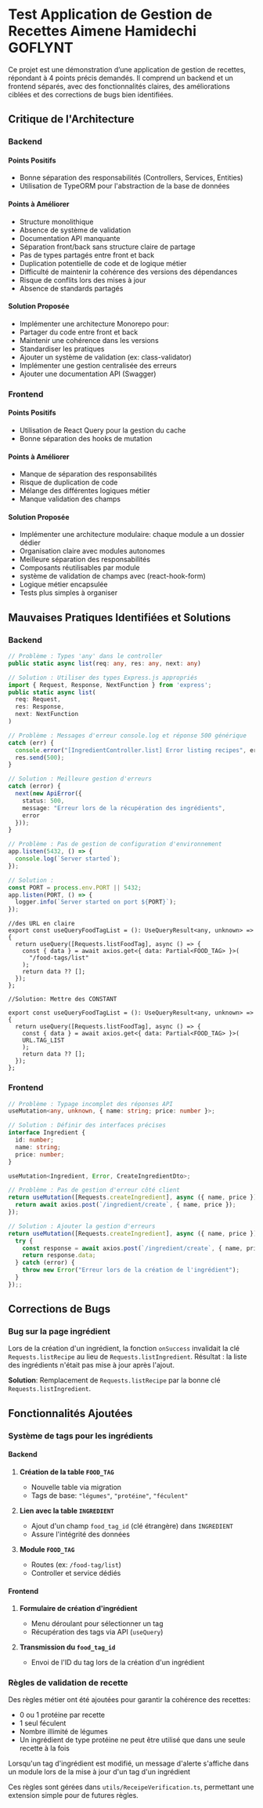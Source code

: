 # Test Application de Gestion de Recettes Aimene Hamidechi GOFLYNT

Ce projet est une démonstration d’une application de gestion de recettes, répondant à 4 points précis demandés. Il comprend un backend et un frontend séparés, avec des fonctionnalités claires, des améliorations ciblées et des corrections de bugs bien identifiées.

## Critique de l'Architecture

### Backend

#### Points Positifs

- Bonne séparation des responsabilités (Controllers, Services, Entities)
- Utilisation de TypeORM pour l'abstraction de la base de données

#### Points à Améliorer

- Structure monolithique
- Absence de système de validation
- Documentation API manquante
- Séparation front/back sans structure claire de partage
- Pas de types partagés entre front et back
- Duplication potentielle de code et de logique métier
- Difficulté de maintenir la cohérence des versions des dépendances
- Risque de conflits lors des mises à jour
- Absence de standards partagés

#### Solution Proposée

- Implémenter une architecture Monorepo pour:
- Partager du code entre front et back
- Maintenir une cohérence dans les versions
- Standardiser les pratiques
- Ajouter un système de validation (ex: class-validator)
- Implémenter une gestion centralisée des erreurs
- Ajouter une documentation API (Swagger)

### Frontend

#### Points Positifs

- Utilisation de React Query pour la gestion du cache
- Bonne séparation des hooks de mutation

#### Points à Améliorer

- Manque de séparation des responsabilités
- Risque de duplication de code
- Mélange des différentes logiques métier
- Manque validation des champs

#### Solution Proposée

- Implémenter une architecture modulaire: chaque module a un dossier dédier
- Organisation claire avec modules autonomes
- Meilleure séparation des responsabilités
- Composants réutilisables par module
- système de validation de champs avec (react-hook-form)
- Logique métier encapsulée
- Tests plus simples à organiser

## Mauvaises Pratiques Identifiées et Solutions

### Backend

```typescript
// Problème : Types 'any' dans le controller
public static async list(req: any, res: any, next: any)

// Solution : Utiliser des types Express.js appropriés
import { Request, Response, NextFunction } from 'express';
public static async list(
  req: Request,
  res: Response,
  next: NextFunction
)
```

```typescript
// Problème : Messages d'erreur console.log et réponse 500 générique
catch (err) {
  console.error("[IngredientController.list] Error listing recipes", err);
  res.send(500);
}

// Solution : Meilleure gestion d'erreurs
catch (error) {
  next(new ApiError({
    status: 500,
    message: "Erreur lors de la récupération des ingrédients",
    error
  }));
}
```

```typescript
// Problème : Pas de gestion de configuration d'environnement
app.listen(5432, () => {
  console.log(`Server started`);
});

// Solution :
const PORT = process.env.PORT || 5432;
app.listen(PORT, () => {
  logger.info(`Server started on port ${PORT}`);
});
```

```typescrip
//des URL en claire
export const useQueryFoodTagList = (): UseQueryResult<any, unknown> => {
  return useQuery([Requests.listFoodTag], async () => {
    const { data } = await axios.get<{ data: Partial<FOOD_TAG> }>(
      "/food-tags/list"
    );
    return data ?? [];
  });
};

//Solution: Mettre des CONSTANT

export const useQueryFoodTagList = (): UseQueryResult<any, unknown> => {
  return useQuery([Requests.listFoodTag], async () => {
    const { data } = await axios.get<{ data: Partial<FOOD_TAG> }>(
    URL.TAG_LIST
    );
    return data ?? [];
  });
};
```

### Frontend

```typescript
// Problème : Typage incomplet des réponses API
useMutation<any, unknown, { name: string; price: number }>;

// Solution : Définir des interfaces précises
interface Ingredient {
  id: number;
  name: string;
  price: number;
}

useMutation<Ingredient, Error, CreateIngredientDto>;
```

```typescript
// Problème : Pas de gestion d'erreur côté client
return useMutation([Requests.createIngredient], async ({ name, price }) => {
  return await axios.post(`/ingredient/create`, { name, price });
});

// Solution : Ajouter la gestion d'erreurs
return useMutation([Requests.createIngredient], async ({ name, price }) => {
  try {
    const response = await axios.post(`/ingredient/create`, { name, price });
    return response.data;
  } catch (error) {
    throw new Error("Erreur lors de la création de l'ingrédient");
  }
});;
```


## Corrections de Bugs

### Bug sur la page ingrédient

Lors de la création d'un ingrédient, la fonction `onSuccess` invalidait la clé `Requests.listRecipe` au lieu de `Requests.listIngredient`. Résultat : la liste des ingrédients n'était pas mise à jour après l'ajout.

**Solution**: Remplacement de `Requests.listRecipe` par la bonne clé `Requests.listIngredient`.

## Fonctionnalités Ajoutées

### Système de tags pour les ingrédients

#### Backend

1. **Création de la table `FOOD_TAG`**

   - Nouvelle table via migration
   - Tags de base: `"légumes"`, `"protéine"`, `"féculent"`

2. **Lien avec la table `INGREDIENT`**

   - Ajout d'un champ `food_tag_id` (clé étrangère) dans `INGREDIENT`
   - Assure l'intégrité des données

3. **Module `FOOD_TAG`**
   - Routes (ex: `/food-tag/list`)
   - Controller et service dédiés

#### Frontend

1. **Formulaire de création d'ingrédient**

   - Menu déroulant pour sélectionner un tag
   - Récupération des tags via API (`useQuery`)

2. **Transmission du `food_tag_id`**
   - Envoi de l'ID du tag lors de la création d'un ingrédient

### Règles de validation de recette

Des règles métier ont été ajoutées pour garantir la cohérence des recettes:

- 0 ou 1 protéine par recette
- 1 seul féculent
- Nombre illimité de légumes
- Un ingrédient de type protéine ne peut être utilisé que dans une seule recette à la fois

Lorsqu'un tag d'ingrédient est modifié, un message d'alerte s'affiche dans un module lors
de la mise à jour d'un tag d'un ingrédient

Ces règles sont gérées dans `utils/ReceipeVerification.ts`, permettant une extension simple pour de futures règles.

